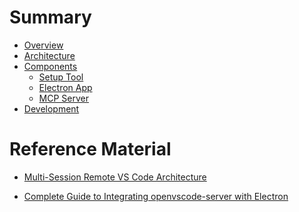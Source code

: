 # Summary

- [Overview](./overview.md)
- [Architecture](./architecture.md)
- [Components](./components.md)
  - [Setup Tool](./components/setup-tool.md)
  - [Electron App](./components/electron-app.md)
  - [MCP Server](./components/mcp-server.md)
- [Development](./development.md)

# Reference Material

<!--
Agents: these are research reports and other detailed documents.
Please read them as needed to get up to speed on particular topics.
-->


<!-- This document contains comprehensive technical architecture for multi-session remote VSCode systems. Content includes: system architecture, SSH tunnel management, session lifecycle, security considerations, performance analysis, deployment strategies, cost analysis, and implementation timelines. Use this for: architectural decisions, scaling considerations, production deployment planning.-->
- [Multi-Session Remote VS Code Architecture](./references/multi-session-vscode-technical-report.md)


<!-- This document provides practical implementation guidance for integrating openvscode-server with Electron applications. Content includes: webview configuration, authentication handling, connection troubleshooting, security setup, debugging techniques, and working code examples for Electron + remote VSCode integration. Use this for: solving webview integration issues, debugging connection problems, implementing authentication. -->
- [Complete Guide to Integrating openvscode-server with Electron](./references/complete-guide-to-integrating-openvscode-server-with-electron.md)